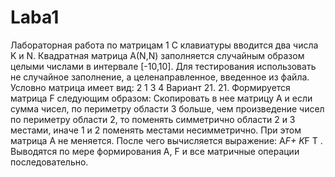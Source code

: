 # Laba1
Лабораторная работа по матрицам 1
С клавиатуры вводится два числа K и N. Квадратная матрица А(N,N) заполняется случайным образом целыми числами в интервале [-10,10]. 
Для тестирования использовать не случайное заполнение, а целенаправленное, введенное из файла. Условно матрица имеет вид:
  2
1    3
  4
Вариант 21. 21.	Формируется матрица F следующим образом: 
Скопировать в нее матрицу А и если сумма чисел, по периметру области 3 больше, чем произведение чисел по периметру области 2, то поменять симметрично области 2 и 3 местами, иначе 1 и 2 поменять местами несимметрично.
При этом матрица А не меняется. После чего вычисляется выражение: A*F+ K*F T . Выводятся по мере формирования А, F и все матричные операции последовательно.
